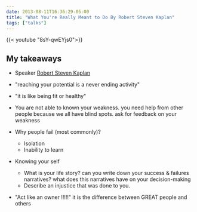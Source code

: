 ```yaml
--- 
date: 2013-08-11T16:36:29-05:00
title: "What You're Really Meant to Do By Robert Steven Kaplan"
tags: ["talks"]
---
```



{{< youtube "8sY-qwEYjs0">}}

## My takeaways
- Speaker [Robert Steven Kaplan][1]
- "reaching your potential is a never ending activity"
- "it is like being fit or healthy"
- You are not able to known your weakness. you need help from other 
  people because we all have blind spots. ask for feedback on your weakness
- Why people fail (most commonly)?
  - Isolation
  - Inability to learn
- Knowing your self
  - What is your life story? can you write down your success & failures narratives? 
  what does this narratives have on your decision-making
  - Describe an injustice that was done to you.

- "Act like an owner !!!!!"
   it is the difference between GREAT people and others



[1]:https://en.wikipedia.org/wiki/Robert_Steven_Kaplan  